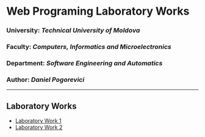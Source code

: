 # Web Programing Laboratory Works

### University: _Technical University of Moldova_
### Faculty: _Computers, Informatics and Microelectronics_
### Department: _Software Engineering and Automatics_
### Author: _Daniel Pogorevici_
---

## Laboratory Works 
- [Laboratory Work 1](https://github.com/dann1kk/PW_Labs/blob/main/laboratoryWork1/README.md)
- [Laboratory Work 2](https://github.com/dann1kk/PW_Labs/blob/main/laboratoryWork2/README.md)